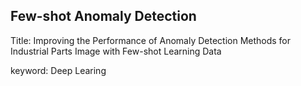 ## Few-shot Anomaly Detection

Title: Improving the Performance of Anomaly Detection Methods for Industrial Parts Image with Few-shot Learning Data



keyword: Deep Learing
